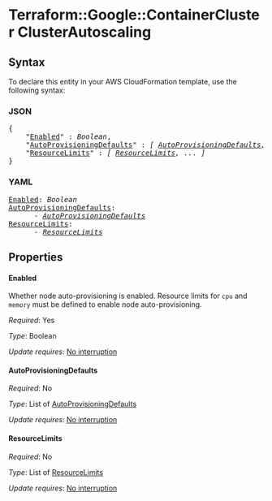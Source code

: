 # Terraform::Google::ContainerCluster ClusterAutoscaling

## Syntax

To declare this entity in your AWS CloudFormation template, use the following syntax:

### JSON

<pre>
{
    "<a href="#enabled" title="Enabled">Enabled</a>" : <i>Boolean</i>,
    "<a href="#autoprovisioningdefaults" title="AutoProvisioningDefaults">AutoProvisioningDefaults</a>" : <i>[ <a href="clusterautoscaling-autoprovisioningdefaults.md">AutoProvisioningDefaults</a>, ... ]</i>,
    "<a href="#resourcelimits" title="ResourceLimits">ResourceLimits</a>" : <i>[ <a href="clusterautoscaling-resourcelimits.md">ResourceLimits</a>, ... ]</i>
}
</pre>

### YAML

<pre>
<a href="#enabled" title="Enabled">Enabled</a>: <i>Boolean</i>
<a href="#autoprovisioningdefaults" title="AutoProvisioningDefaults">AutoProvisioningDefaults</a>: <i>
      - <a href="clusterautoscaling-autoprovisioningdefaults.md">AutoProvisioningDefaults</a></i>
<a href="#resourcelimits" title="ResourceLimits">ResourceLimits</a>: <i>
      - <a href="clusterautoscaling-resourcelimits.md">ResourceLimits</a></i>
</pre>

## Properties

#### Enabled

Whether node auto-provisioning is enabled. Resource
limits for `cpu` and `memory` must be defined to enable node auto-provisioning.

_Required_: Yes

_Type_: Boolean

_Update requires_: [No interruption](https://docs.aws.amazon.com/AWSCloudFormation/latest/UserGuide/using-cfn-updating-stacks-update-behaviors.html#update-no-interrupt)

#### AutoProvisioningDefaults

_Required_: No

_Type_: List of <a href="clusterautoscaling-autoprovisioningdefaults.md">AutoProvisioningDefaults</a>

_Update requires_: [No interruption](https://docs.aws.amazon.com/AWSCloudFormation/latest/UserGuide/using-cfn-updating-stacks-update-behaviors.html#update-no-interrupt)

#### ResourceLimits

_Required_: No

_Type_: List of <a href="clusterautoscaling-resourcelimits.md">ResourceLimits</a>

_Update requires_: [No interruption](https://docs.aws.amazon.com/AWSCloudFormation/latest/UserGuide/using-cfn-updating-stacks-update-behaviors.html#update-no-interrupt)

